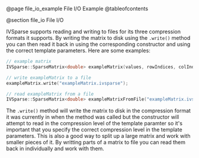 @page file_io_example File I/O Example
@tableofcontents

@section file_io File I/O

IVSparse supports reading and writing to files for its three compression formats it supports. By writing the matrix to disk using the `.write()` method you can then read it back in using the corresponding constructor and using the correct template parameters. Here are some examples:

```cpp
// example matrix
IVSparse::SparseMatrix<double> exampleMatrix(values, rowIndices, colIndices, numRows, numCols, numNonZeros);

// write exampleMatrix to a file
exampleMatrix.write("exampleMatrix.ivsparse");

// read exampleMatrix from a file
IVSparse::SparseMatrix<double> exampleMatrixFromFile("exampleMatrix.ivsparse");
```

The `.write()` method will write the matrix to disk in the compression format it was currently in when the method was called but the constructor will attempt to read in the compression level of the template paramter so it's important that you specify the correct compression level in the template parameters. This is also a good way to split up a large matrix and work with smaller pieces of it. By writting parts of a matrix to file you can read them back in individually and work with them.